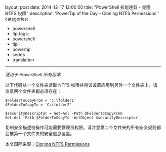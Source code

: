 ﻿layout: post
date: 2014-12-17 12:00:00
title: "PowerShell 技能连载 - 克隆 NTFS 权限"
description: 'PowerTip of the Day - Cloning NTFS Permissions '
categories:
- powershell
- tip
tags:
- powershell
- tip
- powertip
- series
- translation
---
_适用于 PowerShell 所有版本_

以下代码从一个文件夹读取 NTFS 权限并将该设置应用到另外一个文件夹上。请注意两个文件夹都必须存在：

    $FolderToCopyFrom = 'C:\folder1'
    $FolderToCopyTo = 'C:\folder2'
    
    $securityDescriptor = Get-Acl -Path $FolderToCopyFrom
    Set-Acl -Path $FolderToCopyTo -AclObject $securityDescriptor 

复制安全描述符操作可能需要管理员权限。请注意第二个文件夹的所有安全规则都会被第一个文件夹的安全信息覆盖。

<!--more-->
本文国际来源：[Cloning NTFS Permissions ](http://community.idera.com/powershell/powertips/b/tips/posts/cloning-ntfs-permissions)
